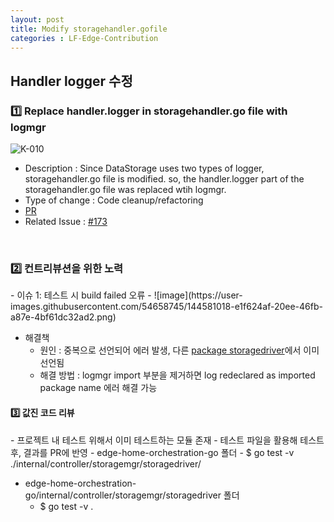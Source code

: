 ```yaml
---
layout: post
title: Modify storagehandler.gofile
categories : LF-Edge-Contribution
---
```


<H2> Handler logger 수정 </H2>


<h3>1️⃣ Replace handler.logger in storagehandler.go file with logmgr </h3>

![K-010](https://user-images.githubusercontent.com/54658745/144579898-0175b7a0-e2fb-4a10-8bf0-eed20b8980d9.png)
- Description : Since DataStorage uses two types of logger, storagehandler.go file is modified.
  so, the handler.logger part of the storagehandler.go file was replaced wtih logmgr.
- Type of change : Code cleanup/refactoring
- [PR](https://github.com/lf-edge/edge-home-orchestration-go/pull/329)
- Related Issue : [#173](https://github.com/lf-edge/edge-home-orchestration-go/issues/173)


<br>

<h3>2️⃣ 컨트리뷰션을 위한 노력 </h3>        
- 이슈 1: 테스트 시 build failed 오류    
- ![image](https://user-images.githubusercontent.com/54658745/144581018-e1f624af-20ee-46fb-a87e-4bf61dc32ad2.png)

- 해결책
  - 원인 : 중복으로 선언되어 에러 발생, 다른 [package storagedriver](https://github.com/Eye-Remocon/edge-home-orchestration-go/blob/34ad844318457cb2cbae5d359cfa1d6ec0998411/internal/controller/storagemgr/storagedriver/storagedriver.go#L22)에서 이미 선언됨 
  - 해결 방법 : logmgr import 부분을 제거하면 log redeclared as imported package name 에러 해결 가능  


<h4>3️⃣ 값진 코드 리뷰 </h3>  
- 프로젝트 내 테스트 위해서 이미 테스트하는 모듈 존재  
- 테스트 파일을 활용해 테스트 후, 결과를 PR에 반영  
  - edge-home-orchestration-go 폴더    
    - $ go test -v ./internal/controller/storagemgr/storagedriver/  

  - edge-home-orchestration-go/internal/controller/storagemgr/storagedriver 폴더   
    - $ go test -v .  
